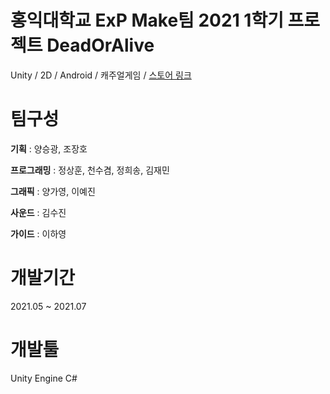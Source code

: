 # 홍익대학교 ExP Make팀 2021 1학기 프로젝트 DeadOrAlive
Unity / 2D / Android / 캐주얼게임 / [스토어 링크](https://play.google.com/store/apps/details?id=com.ExPStudio.DeadorAlive)

# 팀구성 
**기획** : 양승광, 조장호
 
**프로그래밍** : 정상훈, 천수겸, 정희송, 김재민

**그래픽** : 양가영, 이예진
 
**사운드** : 김수진

**가이드** : 이하영

# 개발기간
2021.05 ~ 2021.07

# 개발툴
Unity Engine
C#

